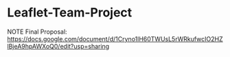# Leaflet-Team-Project
NOTE
Final Proposal: 
https://docs.google.com/document/d/1Cryno1lH60TWUsL5rWRkufwcIO2HZlBjeA9hpAWXoQ0/edit?usp=sharing
